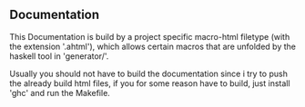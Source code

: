 ## Documentation ##
This Documentation is build by a project specific macro-html filetype (with the extension '.ahtml'), 
which allows certain macros that are unfolded by the haskell tool in 'generator/'.

Usually you should not have to build the documentation since i try to push the already build html files,
if you for some reason have to build, just install 'ghc' and run the Makefile.
